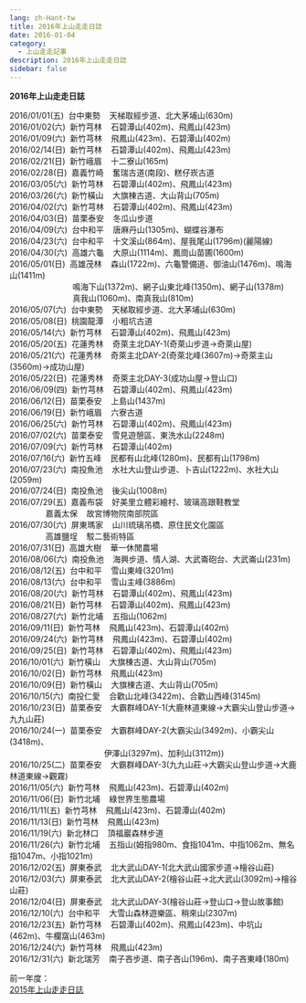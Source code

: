 ```yaml
---
lang: zh-Hant-tw
title: 2016年上山走走日誌
date: 2016-01-04
category: 
  - 上山走走記事
description: 2016年上山走走日誌
sidebar: false
---
```


**2016年上山走走日誌**

<!-- more -->

2016/01/01(五)  台中東勢    天梯取經步道、北大茅埔山(630m)  
2016/01/02(六)  新竹芎林    石碧潭山(402m)、飛鳳山(423m)  
2016/01/09(六)  新竹芎林    飛鳳山(423m)、石碧潭山(402m)  
2016/02/14(日)  新竹芎林    石碧潭山(402m)、飛鳳山(423m)  
2016/02/21(日)  新竹峨眉    十二寮山(165m)  
2016/02/28(日)  嘉義竹崎    奮瑞古道(南段)、糕仔崁古道  
2016/03/05(六)  新竹芎林    石碧潭山(402m)、飛鳳山(423m)  
2016/03/26(六)  新竹橫山    大旗棟古道、大山背山(705m)  
2016/04/02(六)  新竹芎林    石碧潭山(402m)、飛鳳山(423m)  
2016/04/03(日)  苗栗泰安    冬瓜山步道  
2016/04/09(六)  台中和平    唐麻丹山(1305m)、蝴蝶谷瀑布  
2016/04/23(六)  台中和平    十文溪山(864m)、屋我尾山(1796m)(麗陽線)  
2016/04/30(六)  高雄六龜    大原山(1114m)、鳳崗山苗圃(1600m)  
2016/05/01(日)  高雄茂林    森山(1722m)、六龜警備道、御油山(1476m)、鳴海山(1411m)  
                            鳴海下山(1372m)、網子山東北峰(1350m)、網子山(1378m)  
                            真我山(1060m)、南真我山(810m)  
2016/05/07(六)  台中東勢    天梯取經步道、北大茅埔山(630m)  
2016/05/08(日)  桃園龍潭    小粗坑古道  
2016/05/14(六)  新竹芎林    石碧潭山(402m)、飛鳳山(423m)  
2016/05/20(五)  花蓮秀林    奇萊主北DAY-1(奇萊山步道→奇萊山屋)  
2016/05/21(六)  花蓮秀林    奇萊主北DAY-2(奇萊北峰(3607m)→奇萊主山(3560m)→成功山屋)  
2016/05/22(日)  花蓮秀林    奇萊主北DAY-3(成功山屋→登山口)  
2016/06/09(四)  新竹芎林    石碧潭山(402m)、飛鳳山(423m)  
2016/06/12(日)  苗栗泰安    上島山(1437m)  
2016/06/19(日)  新竹峨眉    六寮古道  
2016/06/25(六)  新竹芎林    石碧潭山(402m)、飛鳳山(423m)  
2016/07/02(六)  苗栗泰安    雪見遊憩區、東洗水山(2248m)  
2016/07/09(六)  新竹芎林    石碧潭山(402m)  
2016/07/16(六)  新竹五峰    民都有山北峰(1280m)、民都有山(1798m)  
2016/07/23(六)  南投魚池    水社大山登山步道、卜吉山(1222m)、水社大山(2059m)  
2016/07/24(日)  南投魚池    後尖山(1008m)  
2016/07/29(五)  嘉義布袋    好美里立體彩繪村、玻璃高跟鞋教堂  
                嘉義太保    故宮博物院南部院區  
2016/07/30(六)  屏東瑪家    山川琉璃吊橋、原住民文化園區  
                高雄鹽埕    駁二藝術特區  
2016/07/31(日)  高雄大樹    華一休閒農場  
2016/08/06(六)  南投魚池    海興步道、情人湖、大武崙砲台、大武崙山(231m)  
2016/08/12(五)  台中和平    雪山東峰(3201m)  
2016/08/13(六)  台中和平    雪山主峰(3886m)  
2016/08/20(六)  新竹芎林    石碧潭山(402m)、飛鳳山(423m)  
2016/08/21(日)  新竹芎林    石碧潭山(402m)、飛鳳山(423m)  
2016/08/27(六)  新竹北埔    五指山(1062m)  
2016/09/11(日)  新竹芎林    飛鳳山(423m)、石碧潭山(402m)  
2016/09/24(六)  新竹芎林    飛鳳山(423m)、石碧潭山(402m)  
2016/09/25(日)  新竹芎林    石碧潭山(402m)、飛鳳山(423m)  
2016/10/01(六)  新竹橫山    大旗棟古道、大山背山(705m)  
2016/10/02(日)  新竹芎林    飛鳳山(423m)  
2016/10/09(日)  新竹橫山    大旗棟古道、大山背山(705m)  
2016/10/15(六)  南投仁愛    合歡山北峰(3422m)、合歡山西峰(3145m)  
2016/10/23(日)  苗栗泰安    大霸群峰DAY-1(大鹿林道東線→大霸尖山登山步道→九九山莊)  
2016/10/24(一)  苗栗泰安    大霸群峰DAY-2(大霸尖山(3492m)、小霸尖山(3418m)、  
                                          伊澤山(3297m)、加利山(3112m))  
2016/10/25(二)  苗栗泰安    大霸群峰DAY-3(九九山莊→大霸尖山登山步道→大鹿林道東線→觀霧)  
2016/11/05(六)  新竹芎林    飛鳳山(423m)、石碧潭山(402m)  
2016/11/06(日)  新竹北埔    綠世界生態農場  
2016/11/11(五)  新竹芎林    飛鳳山(423m)、石碧潭山(402m)  
2016/11/13(日)  新竹芎林    飛鳳山(423m)  
2016/11/19(六)  新北林口    頂福巖森林步道  
2016/11/26(六)  新竹北埔    五指山(姆指980m、食指1041m、中指1062m、無名指1047m、小指1021m)  
2016/12/02(五)  屏東泰武    北大武山DAY-1(北大武山國家步道→檜谷山莊)  
2016/12/03(六)  屏東泰武    北大武山DAY-2(檜谷山莊→北大武山(3092m)→檜谷山莊)  
2016/12/04(日)  屏東泰武    北大武山DAY-3(檜谷山莊→登山口→登山故事館)  
2016/12/10(六)  台中和平    大雪山森林遊樂區、稍來山(2307m)  
2016/12/23(五)  新竹芎林    石碧潭山(402m)、飛鳳山(423m)、中坑山(462m)、牛欄窩山(463m)  
2016/12/24(六)  新竹芎林    飛鳳山(423m)  
2016/12/31(六)  新北瑞芳    南子吝步道、南子吝山(196m)、南子吝東峰(180m)  

<!-- TODO: 更改連結 -->
前一年度：  
[2015年上山走走日誌](http://blog.xuite.net/shiun101/1013399/301035132)
